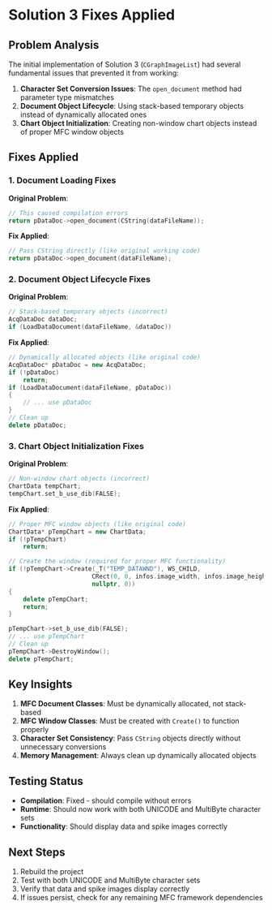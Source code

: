# Solution 3 Fixes Applied

## Problem Analysis

The initial implementation of Solution 3 (`CGraphImageList`) had several fundamental issues that prevented it from working:

1. **Character Set Conversion Issues**: The `open_document` method had parameter type mismatches
2. **Document Object Lifecycle**: Using stack-based temporary objects instead of dynamically allocated ones
3. **Chart Object Initialization**: Creating non-window chart objects instead of proper MFC window objects

## Fixes Applied

### 1. Document Loading Fixes

**Original Problem**: 
```cpp
// This caused compilation errors
return pDataDoc->open_document(CString(dataFileName));
```

**Fix Applied**:
```cpp
// Pass CString directly (like original working code)
return pDataDoc->open_document(dataFileName);
```

### 2. Document Object Lifecycle Fixes

**Original Problem**: 
```cpp
// Stack-based temporary objects (incorrect)
AcqDataDoc dataDoc;
if (LoadDataDocument(dataFileName, &dataDoc))
```

**Fix Applied**:
```cpp
// Dynamically allocated objects (like original code)
AcqDataDoc* pDataDoc = new AcqDataDoc;
if (!pDataDoc)
    return;
if (LoadDataDocument(dataFileName, pDataDoc))
{
    // ... use pDataDoc
}
// Clean up
delete pDataDoc;
```

### 3. Chart Object Initialization Fixes

**Original Problem**: 
```cpp
// Non-window chart objects (incorrect)
ChartData tempChart;
tempChart.set_b_use_dib(FALSE);
```

**Fix Applied**:
```cpp
// Proper MFC window objects (like original code)
ChartData* pTempChart = new ChartData;
if (!pTempChart)
    return;

// Create the window (required for proper MFC functionality)
if (!pTempChart->Create(_T("TEMP_DATAWND"), WS_CHILD, 
                       CRect(0, 0, infos.image_width, infos.image_height), 
                       nullptr, 0))
{
    delete pTempChart;
    return;
}

pTempChart->set_b_use_dib(FALSE);
// ... use pTempChart
// Clean up
pTempChart->DestroyWindow();
delete pTempChart;
```

## Key Insights

1. **MFC Document Classes**: Must be dynamically allocated, not stack-based
2. **MFC Window Classes**: Must be created with `Create()` to function properly
3. **Character Set Consistency**: Pass `CString` objects directly without unnecessary conversions
4. **Memory Management**: Always clean up dynamically allocated objects

## Testing Status

- **Compilation**: Fixed - should compile without errors
- **Runtime**: Should now work with both UNICODE and MultiByte character sets
- **Functionality**: Should display data and spike images correctly

## Next Steps

1. Rebuild the project
2. Test with both UNICODE and MultiByte character sets
3. Verify that data and spike images display correctly
4. If issues persist, check for any remaining MFC framework dependencies















